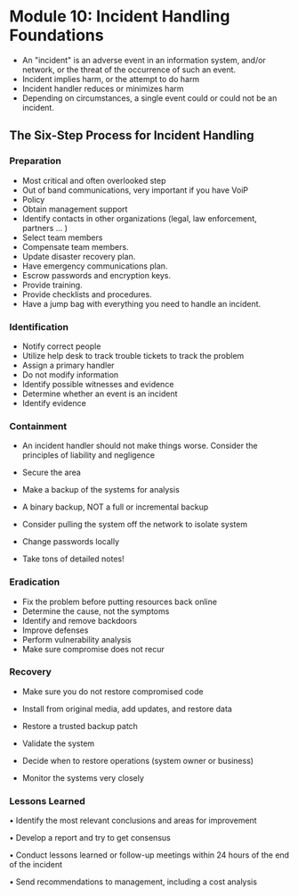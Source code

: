 # Module 10: Incident Handling Foundations

- An "incident" is an adverse event in an information system, and/or network, or the threat of the occurrence of such an event.
- Incident implies harm, or the attempt to do harm
- Incident handler reduces or minimizes harm
- Depending on circumstances, a single event could or could not be an incident.

## The Six-Step Process for Incident Handling

### Preparation

- Most critical and often overlooked step
- Out of band communications, very important if you have VoiP
- Policy
- Obtain management support
- Identify contacts in other organizations (legal, law enforcement, partners ... )
- Select team members
- Compensate team members.
- Update disaster recovery plan.
- Have emergency communications plan.
- Escrow passwords and encryption keys.
- Provide training.
- Provide checklists and procedures.
- Have a jump bag with everything you need to handle an incident.

### Identification 

- Notify correct people
- Utilize help desk to track trouble tickets to track the problem
- Assign a primary handler
- Do not modify information
- Identify possible witnesses and evidence
- Determine whether an event is an incident
- Identify evidence

### Containment

- An incident handler should not make things worse. Consider the principles of liability and negligence

- Secure the area

- Make a backup of the systems for analysis

- A binary backup, NOT a full or incremental backup

- Consider pulling the system off the network to isolate system

- Change passwords locally

- Take tons of detailed notes!

  

### Eradication

- Fix the problem before putting resources back online 
- Determine the cause, not the symptoms 
- Identify and remove backdoors 
- Improve defenses 
- Perform vulnerability analysis 
- Make sure compromise does not recur

### Recovery 

- Make sure you do not restore compromised code

- Install from original media, add updates, and restore data

- Restore a trusted backup patch

- Validate the system

- Decide when to restore operations (system owner or business)
-  Monitor the systems very closely

### Lessons Learned

• Identify the most relevant conclusions and areas for improvement

• Develop a report and try to get consensus

• Conduct lessons learned or follow-up meetings within 24 hours of the end of the incident

• Send recommendations to management, including a cost analysis









